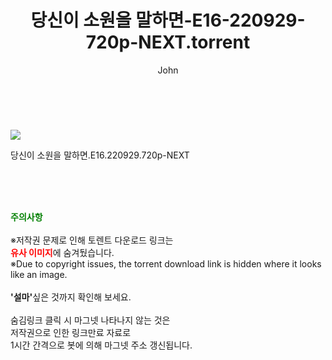 ﻿---
layout: post
title:  "    당신이 소원을 말하면-E16-220929-720p-NEXT.torrent"
author: John
categories: [ 드라마 ]
tags: [  ]
image: https://torrentrj56.com/uploadfile/full/792f187b6752b849746f52ad768d2f90b7a40899.jpg 
description: "    당신이 소원을 말하면-E16-220929-720p-NEXT torrent 정보 공유"
toc: true
toc_sticky: true
---

<br>
<p><img src="https://torrentrj56.com/uploadfile/full/792f187b6752b849746f52ad768d2f90b7a40899.jpg"/></p>
 당신이 소원을 말하면.E16.220929.720p-NEXT  
    
<br><br><br>
<p data-ke-size="size16"><b><span style="color: green;">주의사항</span></b><br /><br />※저작권 문제로 인해 토렌트 다운로드 링크는<br /><b><span style="color: red;">유사 이미지</span></b>에 숨겨뒀습니다.<br />※Due to copyright issues, the torrent download link is hidden where it looks like an image.<br /><br /><b>'설마'</b>싶은 것까지 확인해 보세요.<br /><br />숨김링크 클릭 시 마그넷 나타나지 않는 것은<br />저작권으로 인한 링크만료 자료로<br />1시간 간격으로 봇에 의해 마그넷 주소 갱신됩니다.</p>

